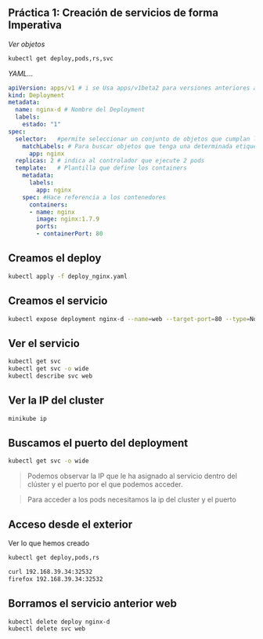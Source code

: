 ## Práctica 1:  Creación de servicios de forma Imperativa

*Ver objetos*

```bash
kubectl get deploy,pods,rs,svc
```

*YAML...*

```yml
apiVersion: apps/v1 # i se Usa apps/v1beta2 para versiones anteriores a 1.9.0
kind: Deployment
metadata:
  name: nginx-d # Nombre del Deployment
  labels:
    estado: "1"        
spec:
  selector:   #permite seleccionar un conjunto de objetos que cumplan las condicione
    matchLabels: # Para buscar objetos que tenga una determinada etiqueta
      app: nginx
  replicas: 2 # indica al controlador que ejecute 2 pods
  template:   # Plantilla que define los containers
    metadata:
      labels:
        app: nginx
    spec: #Hace referencia a los contenedores
      containers:
      - name: nginx
        image: nginx:1.7.9
        ports:
        - containerPort: 80
```

## Creamos el deploy

```bash
kubectl apply -f deploy_nginx.yaml
```

## Creamos el servicio 

```bash
kubectl expose deployment nginx-d --name=web --target-port=80 --type=NodePort
```

## Ver el servicio

```bash
kubectl get svc
kubectl get svc -o wide
kubectl describe svc web
```

## Ver la IP del cluster

```bash
minikube ip
```

## Buscamos el puerto del deployment

```bash
kubectl get svc -o wide
```
>Podemos observar la IP que le ha asignado al servicio dentro del clúster y el puerto por el que podemos acceder.

> Para acceder a los pods necesitamos la ip del cluster y el puerto

## Acceso desde el exterior

Ver lo que hemos creado
```bash
kubectl get deploy,pods,rs
```

```bash
curl 192.168.39.34:32532
firefox 192.168.39.34:32532
```

## Borramos el servicio anterior web

```bash
kubectl delete deploy nginx-d
kubectl delete svc web
```